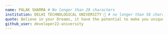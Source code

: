 ```yaml
---
name: PALAK SHARMA # No longer than 28 characters
institution: DELHI TECHNOLOGICAL UNIVERSITY 🚩 # no longer than 58 characters
quote: Believe in your Dreams, it have the potential to make you unique and powerful than others. # no longer than 100 characters, avoid using quotes(") to guarantee the format remains the same.
github_user: developer22-university
---
```

